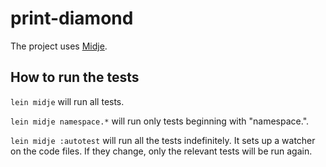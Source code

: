 # print-diamond

The project uses [Midje](https://github.com/marick/Midje/).

## How to run the tests

`lein midje` will run all tests.

`lein midje namespace.*` will run only tests beginning with "namespace.".

`lein midje :autotest` will run all the tests indefinitely. It sets up a
watcher on the code files. If they change, only the relevant tests will be
run again.

